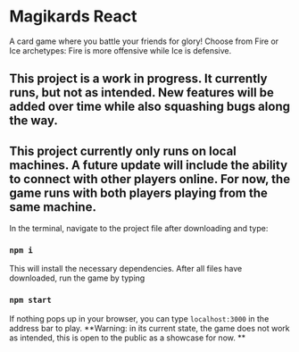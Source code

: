 # Magikards React
A card game where you battle your friends for glory! Choose from Fire or Ice archetypes: Fire is more offensive while Ice is defensive. 

## This project is a work in progress. It currently runs, but not as intended. New features will be added over time while also squashing bugs along the way.


## This project currently only runs on local machines. A future update will include the ability to connect with other players online. For now, the game runs with both players playing from the same machine. 

In the terminal, navigate to the project file after downloading and type:
### `npm i`

This will install the necessary dependencies. After all files have downloaded, run the game by typing 

### `npm start`

If nothing pops up in your browser, you can type `localhost:3000` in the address bar to play. 
**Warning: in its current state, the game does not work as intended, this is open to the public as a showcase for now. **
